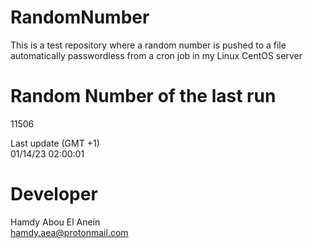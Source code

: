 # RandomNumber    
This is a test repository where a random number is pushed to a file automatically passwordless from a cron job in my Linux CentOS server    
# Random Number of the last run   
11506
      
Last update (GMT +1)    
01/14/23 02:00:01
# Developer    
Hamdy Abou El Anein   
hamdy.aea@protonmail.com
